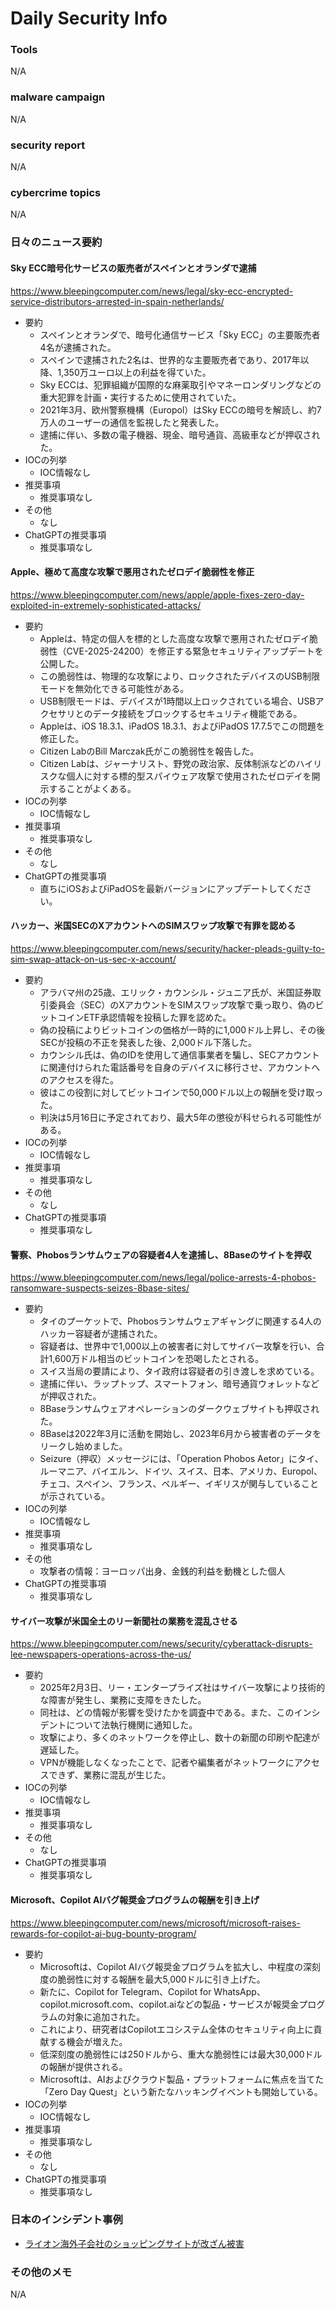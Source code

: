 # Daily Security Info

### Tools
N/A

### malware campaign
N/A

### security report
N/A

### cybercrime topics
N/A

### 日々のニュース要約

#### Sky ECC暗号化サービスの販売者がスペインとオランダで逮捕
https://www.bleepingcomputer.com/news/legal/sky-ecc-encrypted-service-distributors-arrested-in-spain-netherlands/

- 要約
    - スペインとオランダで、暗号化通信サービス「Sky ECC」の主要販売者4名が逮捕された。
    - スペインで逮捕された2名は、世界的な主要販売者であり、2017年以降、1,350万ユーロ以上の利益を得ていた。
    - Sky ECCは、犯罪組織が国際的な麻薬取引やマネーロンダリングなどの重大犯罪を計画・実行するために使用されていた。
    - 2021年3月、欧州警察機構（Europol）はSky ECCの暗号を解読し、約7万人のユーザーの通信を監視したと発表した。
    - 逮捕に伴い、多数の電子機器、現金、暗号通貨、高級車などが押収された。
- IOCの列挙
    - IOC情報なし
- 推奨事項
    - 推奨事項なし
- その他
    - なし
- ChatGPTの推奨事項
    - 推奨事項なし

#### Apple、極めて高度な攻撃で悪用されたゼロデイ脆弱性を修正
https://www.bleepingcomputer.com/news/apple/apple-fixes-zero-day-exploited-in-extremely-sophisticated-attacks/

- 要約
    - Appleは、特定の個人を標的とした高度な攻撃で悪用されたゼロデイ脆弱性（CVE-2025-24200）を修正する緊急セキュリティアップデートを公開した。
    - この脆弱性は、物理的な攻撃により、ロックされたデバイスのUSB制限モードを無効化できる可能性がある。
    - USB制限モードは、デバイスが1時間以上ロックされている場合、USBアクセサリとのデータ接続をブロックするセキュリティ機能である。
    - Appleは、iOS 18.3.1、iPadOS 18.3.1、およびiPadOS 17.7.5でこの問題を修正した。
    - Citizen LabのBill Marczak氏がこの脆弱性を報告した。
    - Citizen Labは、ジャーナリスト、野党の政治家、反体制派などのハイリスクな個人に対する標的型スパイウェア攻撃で使用されたゼロデイを開示することがよくある。
- IOCの列挙
    - IOC情報なし
- 推奨事項
    - 推奨事項なし
- その他
    - なし
- ChatGPTの推奨事項
    - 直ちにiOSおよびiPadOSを最新バージョンにアップデートしてください。

#### ハッカー、米国SECのXアカウントへのSIMスワップ攻撃で有罪を認める
https://www.bleepingcomputer.com/news/security/hacker-pleads-guilty-to-sim-swap-attack-on-us-sec-x-account/

- 要約
    - アラバマ州の25歳、エリック・カウンシル・ジュニア氏が、米国証券取引委員会（SEC）のXアカウントをSIMスワップ攻撃で乗っ取り、偽のビットコインETF承認情報を投稿した罪を認めた。
    - 偽の投稿によりビットコインの価格が一時的に1,000ドル上昇し、その後SECが投稿の不正を発表した後、2,000ドル下落した。
    - カウンシル氏は、偽のIDを使用して通信事業者を騙し、SECアカウントに関連付けられた電話番号を自身のデバイスに移行させ、アカウントへのアクセスを得た。
    - 彼はこの役割に対してビットコインで50,000ドル以上の報酬を受け取った。
    - 判決は5月16日に予定されており、最大5年の懲役が科せられる可能性がある。
- IOCの列挙
    - IOC情報なし
- 推奨事項
    - 推奨事項なし
- その他
    - なし
- ChatGPTの推奨事項
    - 推奨事項なし

#### 警察、Phobosランサムウェアの容疑者4人を逮捕し、8Baseのサイトを押収
https://www.bleepingcomputer.com/news/legal/police-arrests-4-phobos-ransomware-suspects-seizes-8base-sites/

- 要約
    - タイのプーケットで、Phobosランサムウェアギャングに関連する4人のハッカー容疑者が逮捕された。
    - 容疑者は、世界中で1,000以上の被害者に対してサイバー攻撃を行い、合計1,600万ドル相当のビットコインを恐喝したとされる。
    - スイス当局の要請により、タイ政府は容疑者の引き渡しを求めている。
    - 逮捕に伴い、ラップトップ、スマートフォン、暗号通貨ウォレットなどが押収された。
    - 8Baseランサムウェアオペレーションのダークウェブサイトも押収された。
    - 8Baseは2022年3月に活動を開始し、2023年6月から被害者のデータをリークし始めました。
    - Seizure（押収）メッセージには、「Operation Phobos Aetor」にタイ、ルーマニア、バイエルン、ドイツ、スイス、日本、アメリカ、Europol、チェコ、スペイン、フランス、ベルギー、イギリスが関与していることが示されている。
- IOCの列挙
    - IOC情報なし
- 推奨事項
    - 推奨事項なし
- その他
    - 攻撃者の情報：ヨーロッパ出身、金銭的利益を動機とした個人
- ChatGPTの推奨事項
    - 推奨事項なし

#### サイバー攻撃が米国全土のリー新聞社の業務を混乱させる
https://www.bleepingcomputer.com/news/security/cyberattack-disrupts-lee-newspapers-operations-across-the-us/

- 要約
    - 2025年2月3日、リー・エンタープライズ社はサイバー攻撃により技術的な障害が発生し、業務に支障をきたした。
    - 同社は、どの情報が影響を受けたかを調査中である。また、このインシデントについて法執行機関に通知した。
    - 攻撃により、多くのネットワークを停止し、数十の新聞の印刷や配達が遅延した。
    - VPNが機能しなくなったことで、記者や編集者がネットワークにアクセスできず、業務に混乱が生じた。
- IOCの列挙
    - IOC情報なし
- 推奨事項
    - 推奨事項なし
- その他
    - なし
- ChatGPTの推奨事項
    - 推奨事項なし

#### Microsoft、Copilot AIバグ報奨金プログラムの報酬を引き上げ
https://www.bleepingcomputer.com/news/microsoft/microsoft-raises-rewards-for-copilot-ai-bug-bounty-program/

- 要約
    - Microsoftは、Copilot AIバグ報奨金プログラムを拡大し、中程度の深刻度の脆弱性に対する報酬を最大5,000ドルに引き上げた。
    - 新たに、Copilot for Telegram、Copilot for WhatsApp、copilot.microsoft.com、copilot.aiなどの製品・サービスが報奨金プログラムの対象に追加された。
    - これにより、研究者はCopilotエコシステム全体のセキュリティ向上に貢献する機会が増えた。
    - 低深刻度の脆弱性には250ドルから、重大な脆弱性には最大30,000ドルの報酬が提供される。
    - Microsoftは、AIおよびクラウド製品・プラットフォームに焦点を当てた「Zero Day Quest」という新たなハッキングイベントも開始している。
- IOCの列挙
    - IOC情報なし
- 推奨事項
    - 推奨事項なし
- その他
    - なし
- ChatGPTの推奨事項
    - 推奨事項なし

### 日本のインシデント事例
- [ライオン海外子会社のショッピングサイトが改ざん被害](https://www.security-next.com/167087)

### その他のメモ
N/A